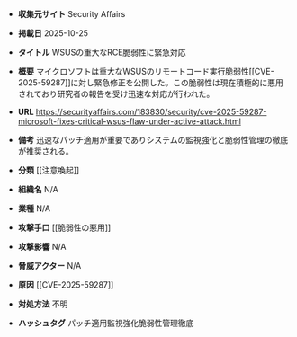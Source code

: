 - **収集元サイト**
Security Affairs

- **掲載日**
2025-10-25

- **タイトル**
WSUSの重大なRCE脆弱性に緊急対応

- **概要**
マイクロソフトは重大なWSUSのリモートコード実行脆弱性[[CVE-2025-59287]]に対し緊急修正を公開した。この脆弱性は現在積極的に悪用されており研究者の報告を受け迅速な対応が行われた。

- **URL**
https://securityaffairs.com/183830/security/cve-2025-59287-microsoft-fixes-critical-wsus-flaw-under-active-attack.html

- **備考**
迅速なパッチ適用が重要でありシステムの監視強化と脆弱性管理の徹底が推奨される。

- **分類**
[[注意喚起]]

- **組織名**
N/A

- **業種**
N/A

- **攻撃手口**
[[脆弱性の悪用]]

- **攻撃影響**
N/A

- **脅威アクター**
N/A

- **原因**
[[CVE-2025-59287]]

- **対処方法**
不明

- **ハッシュタグ**
パッチ適用監視強化脆弱性管理徹底
